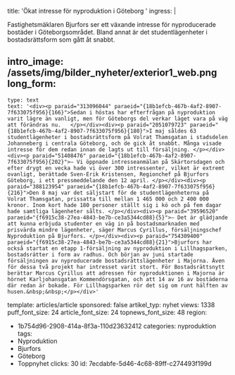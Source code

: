 title: 'Ökat intresse för nyproduktion i Göteborg '
ingress: |
  <p><span class="NormalTextRun SCXW35130756" "="">Fastighetsmäklaren Bjurfors ser </span><span class="NormalTextRun SCXW35130756">ett växande intresse för nyproducerade bostäder i Göteborgsområdet</span><span class="NormalTextRun SCXW35130756" "="">. Bland annat är det studentlägenheter i bostadsrättsform som gått åt snabbt. </span>
  </p>
  
intro_image: /assets/img/bilder_nyheter/exterior1_web.png
long_form:
  -
    type: text
    text: '<div><p paraid="313096044" paraeid="{18b1efcb-467b-4af2-8907-7f633075f956}{166}">Sedan i höstas har efterfrågan på nyproduktion varit lägre än vanligt, men för Göteborgs del verkar läget vara på väg att förändras nu.   </p></div><div><p paraid="2051079723" paraeid="{18b1efcb-467b-4af2-8907-7f633075f956}{180}">I maj såldes 63 studentlägenheter i bostadsrättsform på Volrat Thamsgatan i stadsdelen Johanneberg i centrala Göteborg, och de gick åt snabbt. Många visade intresse för dem redan innan de lagts ut till försäljning. </p></div><div><p paraid="51408476" paraeid="{18b1efcb-467b-4af2-8907-7f633075f956}{202}">– Vi öppnade intresseanmälan på Skärtorsdagen och efter drygt en vecka hade vi över 300 intressenter, vilket är extremt ovanligt, berättade Sven-Erik Kristensen, Regionchef på Bjurfors Göteborg, i ett pressmeddelande den 12 april. </p></div><div><p paraid="388123954" paraeid="{18b1efcb-467b-4af2-8907-7f633075f956}{216}">Den 8 maj var det säljstart för de studentlägenheterna på Volrat Thamsgatan, prissatta till mellan 1 465 000 och 2 400 000 kronor. Inom kort hade 180 personer ställt sig i kö och på fem dagar hade samtliga lägenheter sålts. </p></div><div><p paraid="39596520" paraeid="{f6915c38-27ea-4843-be7b-ce3a5344cd88}{5}">– Det är glädjande att kunna erbjuda studenter en väg in på bostadsmarknaden med prisvärda mindre lägenheter, säger Marcus Cyrillus, försäljningschef Nyproduktion på Bjurfors. </p></div><div><p paraid="754309400" paraeid="{f6915c38-27ea-4843-be7b-ce3a5344cd88}{21}">Bjurfors har också startat en etapp 1-försäljning av nyproduktion i Lillhagsparken, bostadsrätter i form av radhus. Och början av juni startade försäljningen av nyproducerade bostadsrättslägenheter i Majorna. Även för dessa två projekt har intresset varit stort. För Bostadsrättsnytt berättar Marcus Cyrillus att adressen för nyproduktionen i Majorna är hörnet Karljohansgatan Kommendörsgatan, och att 14 av 16 av bostäderna där redan är bokade. För Lillhagsparken rör det sig om runt hälften av husen.&nbsp;&nbsp;</p></div>'
template: articles/article
sponsored: false
artikel_typ: nyhet
views: 1338
puff_font_size: 24
article_font_size: 24
topnews_font_size: 48
region:
  - 1b754d96-2908-414a-8f3a-110d23632412
categories: nyproduktion
tags:
  - Nyproduktion
  - Bjurfors
  - Göteborg
  - Toppnyhet
clicks: 30
id: 7ecdabfe-5d46-4c68-89ff-c274493f199d
